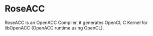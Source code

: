 RoseACC
=======

RoseACC is an OpenACC Compiler, it generates OpenCL C Kernel for libOpenACC (OpenACC runtime using OpenCL).

